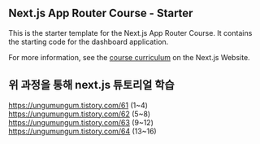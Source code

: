 ## Next.js App Router Course - Starter

This is the starter template for the Next.js App Router Course. It contains the starting code for the dashboard application.

For more information, see the [course curriculum](https://nextjs.org/learn) on the Next.js Website.

## 위 과정을 통해 next.js 튜토리얼 학습

https://ungumungum.tistory.com/61  (1~4)
https://ungumungum.tistory.com/62  (5~8)
https://ungumungum.tistory.com/63  (9~12)
https://ungumungum.tistory.com/64  (13~16)
